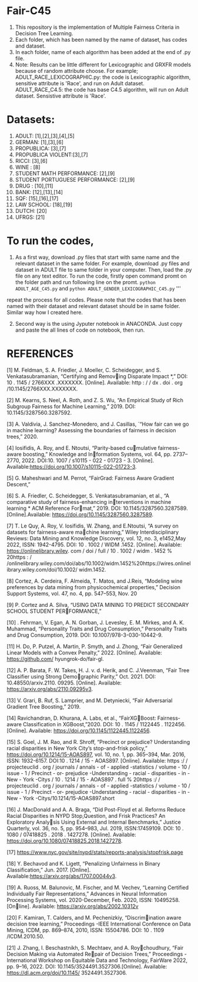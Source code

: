 # Fair-C45
1. This repository is the implementation of Multiple Fairness Criteria in Decision Tree Learning.
2. Each folder, which has been named by the name of dataset, has codes and dataset.
3. In each folder, name of each algorithm has been added at the end of .py file. 
4. Note: Results can be little different for Lexicographic and GRXFR models because of random attribute choose.
For example;
ADULT_RACE_LEXICOGRAPHIC.py: the code is Lexicographic algorithm, sensitive attribute is 'Race', and run on Adult dataset.
ADULT_RACE_C4.5: the code has base C4.5 algorithm, will run on Adult dataset. Sensistive attribute is 'Race'.
# Datasets:
1. ADULT: [1],[2],[3],[4],[5]
2. GERMAN: [1],[3],[6]
3. PROPUBLICA: [3],[7]
4. PROPUBLICA VIOLENT:[3],[7]
5. RICCI: [3],[6]
6. WINE : [8]
7. STUDENT MATH PERFORMANCE: [2],[9]
8. STUDENT PORTUGUESE PERFORMANCE: [2],[9]
9. DRUG : [10],[11]
10. BANK: [12],[13],[14]
11. SQF: [15],[16],[17]
12. LAW SCHOOL: [18],[19]
13. DUTCH: [20]
14. UFRGS: [21]

# To run the codes, 
1. As a first way, download .py files that start with same name and the relevant dataset in the same folder. For example, download .py files and dataset in ADULT file to same folder in your computer. Then, load the .py file on any text editor. To run the code, firstly open command promt on the folder path and run following line on the promt.
```python ADULT_AGE_C45.py``` and ```python ADULT_GENDER_LEXICOGRAPHIC_C45.py```
'''

repeat the process for all codes. Please note that the codes that has been named with their dataset and relevant dataset should be in same folder. Similar way how I created here.

2. Second way is the using Jyputer notebook in ANACONDA. Just copy and paste the all lines of code on notebook, then run.

# REFERENCES
[1] M. Feldman, S. A. Friedler, J. Moeller, C. Scheidegger, and S. Venkatasubramanian, “Certifying and Removing Disparate Impact *,” DOI: 10 . 1145 / 2766XXX .XXXXXXX. [Online]. Available: http : / / dx . doi . org /10.1145/2766XXX.XXXXXXX.

[2] M. Kearns, S. Neel, A. Roth, and Z. S. Wu, “An Empirical Study of Rich Subgroup Fairness for Machine Learning,” 2019. DOI: 10.1145/3287560.3287592.

[3] A. Valdivia, J. Sanchez-Monedero, and J. Casillas, ´“How fair can we go in machine learning? Assessing the boundaries of fairness in decision trees,” 2020.

[4]  Iosifidis, A. Roy, and E. Ntoutsi, “Parity-based cumulative fairness-aware boosting,” Knowledge and Information Systems, vol. 64, pp. 2737–2770, 2022. DOI:10. 1007 / s10115 - 022 - 01723 - 3. [Online]. Available:https://doi.org/10.1007/s10115-022-01723-3.

[5] G. Maheshwari and M. Perrot, “FairGrad: Fairness Aware Gradient Descent,”

[6] S. A. Friedler, C. Scheidegger, S. Venkatasubramanian, et al., “A comparative study of fairness-enhancing interventions in machine learning * ACM Reference Format,” 2019. DOI: 10.1145/3287560.3287589. [Online].Available: https://doi.org/10.1145/3287560.3287589.

[7] T. Le Quy, A. Roy, V. Iosifidis, W. Zhang, and E.Ntoutsi, “A survey on datasets for fairness-aware machine learning,” Wiley Interdisciplinary Reviews: Data
Mining and Knowledge Discovery, vol. 12, no. 3, e1452,May 2022, ISSN: 1942-4795. DOI: 10 . 1002 / WIDM .1452. [Online]. Available: https://onlinelibrary.wiley.
com / doi / full / 10 . 1002 / widm . 1452 % 20https : / /onlinelibrary.wiley.com/doi/abs/10.1002/widm.1452%20https://wires.onlinelibrary.wiley.com/doi/10.1002/
widm.1452.

[8] Cortez, A. Cerdeira, F. Almeida, T. Matos, and J.Reis, “Modeling wine preferences by data mining from physicochemical properties,” Decision Support Systems,
vol. 47, no. 4, pp. 547–553, Nov. 20

[9] P. Cortez and A. Silva, “USING DATA MINING TO PREDICT SECONDARY SCHOOL STUDENT PERFORMANCE,”

[10] . Fehrman, V. Egan, A. N. Gorban, J. Levesley, E. M. Mirkes, and A. K. Muhammad, “Personality Traits and Drug Consumption,” Personality Traits and Drug
Consumption, 2019. DOI: 10.1007/978-3-030-10442-9.

[11] H. Do, P. Putzel, A. Martin, P. Smyth, and J. Zhong, “Fair Generalized Linear Models with a Convex Penalty,” 2022. [Online]. Available: https://github.com/
hyungrok-do/fair-gl.

[12] A. P. Barata, F. W. Takes, H. J. v. d. Herik, and C. J.Veenman, “Fair Tree Classifier using Strong Demographic Parity,” Oct. 2021. DOI: 10.48550/arxiv.2110.
09295. [Online]. Available: https://arxiv.org/abs/2110.09295v3.

[13] V. Grari, B. Ruf, S. Lamprier, and M. Detyniecki, “Fair Adversarial Gradient Tree Boosting,” 2019.

[14]  Ravichandran, D. Khurana, A. Labs, et al., “FairXGBoost: Fairness-aware Classification in XGBoost,”2020. DOI: 10 . 1145 / 1122445 . 1122456. [Online].
Available: https://doi.org/10.1145/1122445.1122456.

[15] S. Goel, J. M. Rao, and R. Shroff, “Precinct or prejudice? Understanding racial disparities in New York City’s stop-and-frisk policy,” https://doi.org/10.1214/15-AOAS897, vol. 10, no. 1, pp. 365–394, Mar. 2016, ISSN: 1932-6157. DOI:10 . 1214 / 15 - AOAS897. [Online]. Available: https :/ / projecteuclid . org / journals / annals - of - applied -statistics / volume - 10 / issue - 1 / Precinct - or- prejudice -Understanding - racial - disparities - in - New - York -Citys / 10 . 1214 / 15 - AOAS897 . full % 20https :/ / projecteuclid . org / journals / annals - of - applied -statistics / volume - 10 / issue - 1 / Precinct - or- prejudice -Understanding - racial - disparities - in - New - York -Citys/10.1214/15-AOAS897.short

[16] J. MacDonald and A. A. Braga, “Did Post-Floyd et al. Reforms Reduce Racial Disparities in NYPD Stop,Question, and Frisk Practices? An Exploratory Analysis Using External and Internal Benchmarks,” Justice Quarterly, vol. 36, no. 5, pp. 954–983, Jul. 2019, ISSN:17459109. DOI: 10 . 1080 / 07418825 . 2018 . 1427278.
[Online]. Available: https://doi.org/10.1080/07418825.2018.1427278.

[17] https://www.nyc.gov/site/nypd/stats/reports-analysis/stopfrisk.page

[18]  Y. Bechavod and K. Ligett, “Penalizing Unfairness in Binary Classification,” Jun. 2017. [Online]. Available:https://arxiv.org/abs/1707.00044v3.

[19] A. Ruoss, M. Balunovic, M. Fischer, and M. Vechev, “Learning Certified Individually Fair Representations,” Advances in Neural Information Processing Systems,
vol. 2020-December, Feb. 2020, ISSN: 10495258. [Online]. Available: https://arxiv.org/abs/2002.10312v

[20] F. Kamiran, T. Calders, and M. Pechenizkiy, “Discrimination aware decision tree learning,” Proceedings -IEEE International Conference on Data Mining, ICDM,
pp. 869–874, 2010, ISSN: 15504786. DOI: 10 . 1109 /ICDM.2010.50.

[21] J. Zhang, I. Beschastnikh, S. Mechtaev, and A. Roychoudhury, “Fair Decision Making via Automated Repair of Decision Trees,” Proceedings - International
Workshop on Equitable Data and Technology, FairWare 2022, pp. 9–16, 2022. DOI: 10.1145/3524491.3527306.[Online]. Available: https://dl.acm.org/doi/10.1145/
3524491.3527306.

